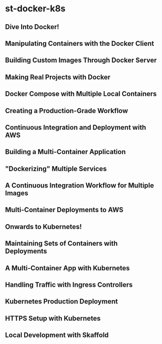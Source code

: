 # st-docker-k8s

## Dive Into Docker!

## Manipulating Containers with the Docker Client

## Building Custom Images Through Docker Server

## Making Real Projects with Docker

## Docker Compose with Multiple Local Containers

## Creating a Production-Grade Workflow

## Continuous Integration and Deployment with AWS

## Building a Multi-Container Application

## "Dockerizing" Multiple Services

## A Continuous Integration Workflow for Multiple Images

## Multi-Container Deployments to AWS

## Onwards to Kubernetes!

## Maintaining Sets of Containers with Deployments

## A Multi-Container App with Kubernetes

## Handling Traffic with Ingress Controllers

## Kubernetes Production Deployment

## HTTPS Setup with Kubernetes

## Local Development with Skaffold

